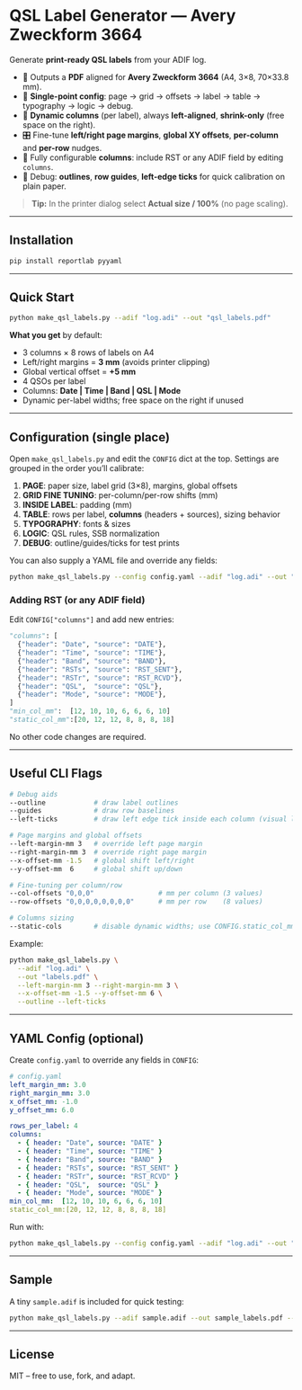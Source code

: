 # QSL Label Generator — Avery Zweckform 3664

Generate **print-ready QSL labels** from your ADIF log.

- 📄 Outputs a **PDF** aligned for **Avery Zweckform 3664** (A4, 3×8, 70×33.8 mm).
- 🧭 **Single-point config**: page → grid → offsets → label → table → typography → logic → debug.
- 🧮 **Dynamic columns** (per label), always **left-aligned**, **shrink-only** (free space on the right).
- 🎛️ Fine-tune **left/right page margins**, **global XY offsets**, **per-column** and **per-row** nudges.
- 🧱 Fully configurable **columns**: include RST or any ADIF field by editing `columns`.
- 🧪 Debug: **outlines**, **row guides**, **left-edge ticks** for quick calibration on plain paper.

> **Tip:** In the printer dialog select **Actual size / 100%** (no page scaling).

---

## Installation

```bash
pip install reportlab pyyaml
```

---

## Quick Start

```bash
python make_qsl_labels.py --adif "log.adi" --out "qsl_labels.pdf"
```

**What you get** by default:

- 3 columns × 8 rows of labels on A4
- Left/right margins = **3 mm** (avoids printer clipping)
- Global vertical offset = **+5 mm**
- 4 QSOs per label
- Columns: **Date | Time | Band | QSL | Mode**
- Dynamic per-label widths; free space on the right if unused

---

## Configuration (single place)

Open `make_qsl_labels.py` and edit the `CONFIG` dict at the top. Settings are grouped in the order you’ll calibrate:

1. **PAGE**: paper size, label grid (3×8), margins, global offsets  
2. **GRID FINE TUNING**: per-column/per-row shifts (mm)  
3. **INSIDE LABEL**: padding (mm)  
4. **TABLE**: rows per label, **columns** (headers + sources), sizing behavior  
5. **TYPOGRAPHY**: fonts & sizes  
6. **LOGIC**: QSL rules, SSB normalization  
7. **DEBUG**: outline/guides/ticks for test prints  

You can also supply a YAML file and override any fields:

```bash
python make_qsl_labels.py --config config.yaml --adif "log.adi" --out "qsl_labels.pdf"
```

### Adding RST (or any ADIF field)

Edit `CONFIG["columns"]` and add new entries:

```python
"columns": [
  {"header": "Date", "source": "DATE"},
  {"header": "Time", "source": "TIME"},
  {"header": "Band", "source": "BAND"},
  {"header": "RSTs", "source": "RST_SENT"},
  {"header": "RSTr", "source": "RST_RCVD"},
  {"header": "QSL",  "source": "QSL"},
  {"header": "Mode", "source": "MODE"},
]
"min_col_mm":  [12, 10, 10, 6, 6, 6, 10]
"static_col_mm":[20, 12, 12, 8, 8, 8, 18]
```

No other code changes are required.

---

## Useful CLI Flags

```bash
# Debug aids
--outline            # draw label outlines
--guides             # draw row baselines
--left-ticks         # draw left edge tick inside each column (visual left alignment)

# Page margins and global offsets
--left-margin-mm 3   # override left page margin
--right-margin-mm 3  # override right page margin
--x-offset-mm -1.5   # global shift left/right
--y-offset-mm  6     # global shift up/down

# Fine-tuning per column/row
--col-offsets "0,0,0"                # mm per column (3 values)
--row-offsets "0,0,0,0,0,0,0,0"      # mm per row    (8 values)

# Columns sizing
--static-cols        # disable dynamic widths; use CONFIG.static_col_mm
```

Example:

```bash
python make_qsl_labels.py \
  --adif "log.adi" \
  --out "labels.pdf" \
  --left-margin-mm 3 --right-margin-mm 3 \
  --x-offset-mm -1.5 --y-offset-mm 6 \
  --outline --left-ticks
```

---

## YAML Config (optional)

Create `config.yaml` to override any fields in `CONFIG`:

```yaml
# config.yaml
left_margin_mm: 3.0
right_margin_mm: 3.0
x_offset_mm: -1.0
y_offset_mm: 6.0

rows_per_label: 4
columns:
  - { header: "Date", source: "DATE" }
  - { header: "Time", source: "TIME" }
  - { header: "Band", source: "BAND" }
  - { header: "RSTs", source: "RST_SENT" }
  - { header: "RSTr", source: "RST_RCVD" }
  - { header: "QSL",  source: "QSL" }
  - { header: "Mode", source: "MODE" }
min_col_mm:  [12, 10, 10, 6, 6, 6, 10]
static_col_mm:[20, 12, 12, 8, 8, 8, 18]
```

Run with:

```bash
python make_qsl_labels.py --config config.yaml --adif "log.adi" --out "labels.pdf"
```

---

## Sample

A tiny `sample.adif` is included for quick testing:

```bash
python make_qsl_labels.py --adif sample.adif --out sample_labels.pdf --outline
```

---

## License

MIT – free to use, fork, and adapt.
